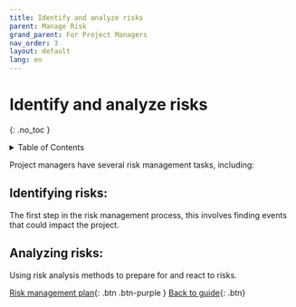 ```yaml
---
title: Identify and analyze risks
parent: Manage Risk
grand_parent: For Project Managers
nav_order: 3
layout: default
lang: en
---
```


# Identify and analyze risks
{: .no_toc }

<details markdown="block">
<summary>Table of Contents</summary>

- Table of Contents
{:toc}

</details>

Project managers have several risk management tasks, including:

## Identifying risks: 
The first step in the risk management process, this involves finding events that could impact the project. 

## Analyzing risks: 
Using risk analysis methods to prepare for and react to risks. 



[Risk management plan]({{site.url}}/project-managers/pm-risk-mgmt-plan/){: .btn .btn-purple }
[Back to guide]({{site.url}}//pm/guide#how-to){: .btn}